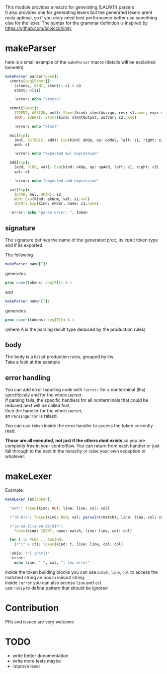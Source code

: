 This module provides a macro for generating (LALR(1)) parsers.<br>
It also provides one for generating lexers but the generated lexers arent realy optimal, so if you realy need best performance better use something else for the lexer.
The syntax for the grammar definition is inspired by https://github.com/loloicci/nimly

# makeParser
here is a small example of the `makeParser` macro (details will be explained beneeth)
```nim
makeParser parse[Token]:
  stmnts[seq[Stmnt]]:
    (stmnts, SEMI, stmnt): s1 & s3
    stmnt: @[s1]

    !error: echo "stmnts"

  stmnt[Stmnt]:
    (IDENT, ASSIGN, mul): Stmnt(kind: stmntAssign, res: s1.name, exp: s3)
    (OUT, IDENT): Stmnt(kind: stmntOutput, outVar: s2.name)

    !error: echo "stmnt"

  mul[Exp]:
    (mul, ASTERIX, add): Exp(kind: ekOp, op: opMul, left: s1, right: s3)
    add: s1

    !error: echo "expected mul expression"

  add[Exp]:
    (add, PLUS, val): Exp(kind: ekOp, op: opAdd, left: s1, right: s3)
    val: s1

    !error: echo "expected add expression"

  val[Exp]:
    (LPAR, mul, RPAR): s2
    NUM: Exp(kind: ekNum, val: s1.val)
    IDENT: Exp(kind: ekVar, name: s1.name)

  !error: echo "parse error: ", token
```

## signature
The signature defines the name of the generated proc, its input token type and if its exported.

The following
```nim
makeParser name[T]:
```
generates
```nim
proc name(tokens: seq[T]): A =
```

and
```nim
makeParser name*[T]:
```
generates
```nim
proc name*(tokens: seq[T]): A =
```

(where A is the parsing result type deduced by the production rules)

## body
The body is a list of production rules, grouped by lhs <br>
Take a look at the example

## error handling
You can add error handling code with `!error:` for a nonterminal (lhs) specificcaly and for the whole parser.<br>
If parsing fails, the specific handlers for all nonterminals that could be reduced next will be called first,<br>
then the handler for the whole parser,
<br>
an `ParsingError` is raised.

You can use `token` inside the error handler to access the token currently read.

**Those are all executed, not just if the others dont exists** so you are completly free in your controlflow. You can return from each handler or just fall through to the next in the herachy or raise your own exception or whatever.

# makeLexer
Example:
```nim
makeLexer lex[Token]:

  "out": Token(kind: OUT, line: line, col: col)

  r"[0-9]+": Token(kind: NUM, val: parseInt(match), line: line, col: col)

  r"[a-zA-Z][a-zA-Z0-9]*":
    Token(kind: IDENT, name: match, line: line, col: col)

  for t in PLUS .. ASSIGN:
    (r"\" & $t): Token(kind: t, line: line, col: col)

  !skip: r"[ \n\r]+"
  !error:
    echo line, " ", col, ": lex error"
```

inside the token building blocks you can use `match`, `line`, `col` to access the matched string an pos in ininput string.<br>
inside `!error` you can also access `line` and `col`<br>
use `!skip` to define pattern that should be ignored


# Contribution
PRs and issues are very welcome

# TODO
- write better documentation
- write more tests maybe
- improve lexer